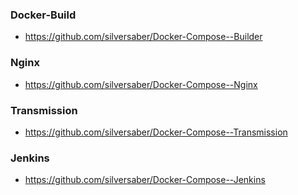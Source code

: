 ### Docker-Build
- https://github.com/silversaber/Docker-Compose--Builder

### Nginx
- https://github.com/silversaber/Docker-Compose--Nginx

### Transmission
- https://github.com/silversaber/Docker-Compose--Transmission

### Jenkins
- https://github.com/silversaber/Docker-Compose--Jenkins
